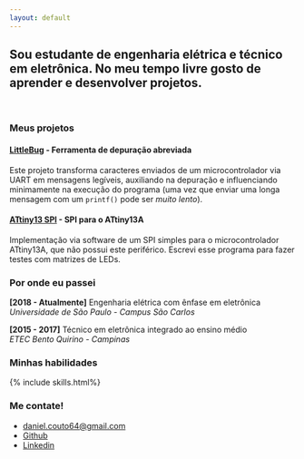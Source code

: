 ```yaml
---
layout: default
---
```


## Sou estudante de engenharia elétrica e técnico em eletrônica. No meu tempo livre gosto de aprender e desenvolver projetos.
<br>

### Meus projetos
#### [LittleBug](https://github.com/couto0/LittleBug) - Ferramenta de depuração abreviada
Este projeto transforma caracteres enviados de um microcontrolador via UART em mensagens legíveis, auxiliando na depuração e influenciando minimamente na execução do programa (uma vez que enviar uma longa mensagem com um `printf()` pode ser *muito lento*).

#### [ATtiny13 SPI](https://github.com/couto0/attiny13_spi) - SPI para o ATtiny13A
Implementação via software de um SPI simples para o microcontrolador ATtiny13A, que não possui este periférico. Escrevi esse programa para fazer testes com matrizes de LEDs.

### Por onde eu passei

**[2018 - Atualmente]**
Engenharia elétrica com ênfase em eletrônica  
*Universidade de São Paulo - Campus São Carlos*

**[2015 - 2017]**
Técnico em eletrônica integrado ao ensino médio  
*ETEC Bento Quirino - Campinas*

### Minhas habilidades
{% include skills.html%}

### Me contate!

* daniel.couto64@gmail.com
* [Github](https://github.com/couto0)
* [Linkedin](https://www.linkedin.com/in/daniel-couto-525a53170/)

